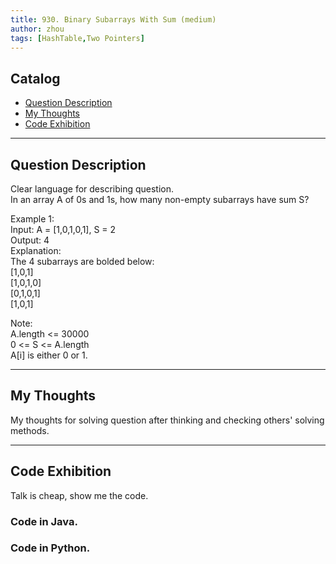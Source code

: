 ```yaml
---
title: 930. Binary Subarrays With Sum (medium)                  
author: zhou      
tags: [HashTable,Two Pointers]          
---
```


       

## Catalog  
+ [Question Description](#partI)
+ [My Thoughts](#partII)
+ [Code Exhibition](#partIII)

----------------------------------

## Question Description
Clear language for describing question.    
In an array A of 0s and 1s, how many non-empty subarrays have sum S?      

Example 1:     
Input: A = [1,0,1,0,1], S = 2    
Output: 4   
Explanation:     
The 4 subarrays are bolded below:    
[1,0,1]      
[1,0,1,0]      
[0,1,0,1]       
[1,0,1]     

Note:     
A.length <= 30000    
0 <= S <= A.length    
A[i] is either 0 or 1.     


----------------------------------

## My Thoughts
My thoughts for solving question after thinking and checking others' solving methods.        








----------------------------------

## Code Exhibition
Talk is cheap, show me the code.    
### Code in Java.     



### Code in Python.   




